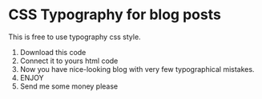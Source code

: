 # CSS Typography for blog posts

This is free to use typography css style.

1. Download this code
2. Connect it to yours html code
3. Now you have nice-looking blog with very few typographical mistakes.
4. ENJOY
5. Send me some money please